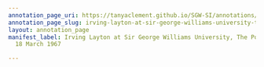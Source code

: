 ```yaml
---
annotation_page_uri: https://tanyaclement.github.io/SGW-SI/annotations/irving-layton-at-sir-george-williams-university-the-poetry-series-18-march-1967-canvas-1-toc.json
annotation_page_slug: irving-layton-at-sir-george-williams-university-the-poetry-series-18-march-1967-canvas-1-toc
layout: annotation_page
manifest_label: Irving Layton at Sir George Williams University, The Poetry Series,
  18 March 1967

---
```

